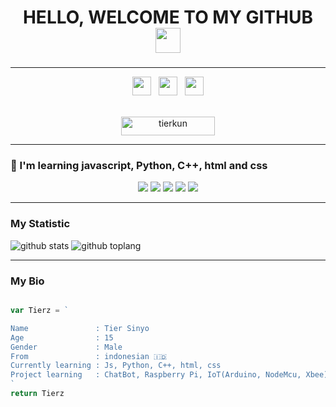 <h1 align="center">HELLO, WELCOME TO MY GITHUB<img src="https://user-images.githubusercontent.com/1303154/88677602-1635ba80-d120-11ea-84d8-d263ba5fc3c0.gif" width="40px" >

###
---------

<p align='center'>
   <a href="https://wa.me/6282134580805"><img height="30" src="https://img.shields.io/badge/WhatsApp-25D366?style=for-the-badge&logo=whatsapp&logoColor=white"></a>&nbsp;&nbsp;
   <a href="https://instagram.com/tierkunn_"><img height="30" src="https://img.shields.io/badge/Instagram-ff63f0?style=for-the-badge&logo=instagram&logoColor=white"></a>&nbsp;&nbsp;
   <a href="sinyo5666@gmail.com"><img height="30" src="https://img.shields.io/badge/Gmail-FF0000?style=for-the-badge&logo=gmail&logoColor=white"></a>
</p>

<!-- PROFILE VIEWS-->
<p align="center">
  <br />
  <img src="https://gpvc.arturio.dev/tierkun" alt="tierkun" width="150px" height="30px">
</p>

---------

### :page_with_curl: I'm learning javascript, Python, C++, html and css
<p align="center">
  <img src="https://img.shields.io/badge/-JavaScript-black?style=flat-square&logo=javascript" />
  <img src="https://img.shields.io/badge/-Python-black?style=flat-square&logo=python" />
  <img src="https://img.shields.io/badge/-C++-black?logo=c%2B%2B&style=C" />
  <img src="https://img.shields.io/badge/-HTML-black?style=flat-square&logo=html5&logoColor=e34f26" />
  <img src="https://img.shields.io/badge/-CSS-black?style=flat-square&logo=css3&logoColor=1572b6" />
</p>

---------

### My Statistic
![github stats](https://github-readme-stats.vercel.app/api?username=TierKun&show_icons=true&theme=radical)
![github toplang](https://github-readme-stats.vercel.app/api/top-langs/?username=TierKun&layout=compact&theme=nightowl)

---------

### My Bio
```js

var Tierz = `

Name               : Tier Sinyo
Age                : 15
Gender             : Male
From               : indonesian 🇮🇩
Currently learning : Js, Python, C++, html, css
Project learning   : ChatBot, Raspberry Pi, IoT(Arduino, NodeMcu, Xbee)
`
return Tierz
```
